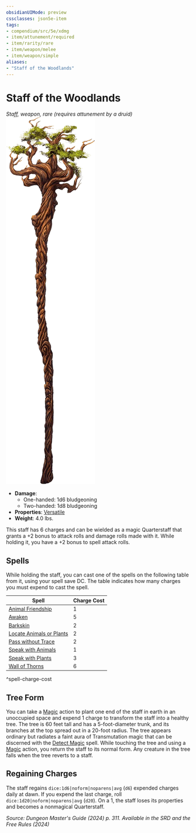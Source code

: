 ```yaml
---
obsidianUIMode: preview
cssclasses: json5e-item
tags:
- compendium/src/5e/xdmg
- item/attunement/required
- item/rarity/rare
- item/weapon/melee
- item/weapon/simple
aliases: 
- "Staff of the Woodlands"
---
```

# Staff of the Woodlands
*Staff, weapon, rare (requires attunement by a druid)*  
![](/3-Mechanics/CLI/items/img/staff-of-the-woodlands.webp#right)

- **Damage**:
  - One-handed: 1d6 bludgeoning
  - Two-handed: 1d8 bludgeoning
- **Properties**: [Versatile](item-properties.md#Versatile)
- **Weight**: 4.0 lbs.

This staff has 6 charges and can be wielded as a magic Quarterstaff that grants a +2 bonus to attack rolls and damage rolls made with it. While holding it, you have a +2 bonus to spell attack rolls.

## Spells

While holding the staff, you can cast one of the spells on the following table from it, using your spell save DC. The table indicates how many charges you must expend to cast the spell.

| Spell | Charge Cost |
|-------|-------------|
| [Animal Friendship](/3-Mechanics/CLI/spells/animal-friendship-xphb.md) | 1 |
| [Awaken](/3-Mechanics/CLI/spells/awaken-xphb.md) | 5 |
| [Barkskin](/3-Mechanics/CLI/spells/barkskin-xphb.md) | 2 |
| [Locate Animals or Plants](/3-Mechanics/CLI/spells/locate-animals-or-plants-xphb.md) | 2 |
| [Pass without Trace](/3-Mechanics/CLI/spells/pass-without-trace-xphb.md) | 2 |
| [Speak with Animals](/3-Mechanics/CLI/spells/speak-with-animals-xphb.md) | 1 |
| [Speak with Plants](/3-Mechanics/CLI/spells/speak-with-plants-xphb.md) | 3 |
| [Wall of Thorns](/3-Mechanics/CLI/spells/wall-of-thorns-xphb.md) | 6 |
^spell-charge-cost

## Tree Form

You can take a [Magic](actions.md#Magic) action to plant one end of the staff in earth in an unoccupied space and expend 1 charge to transform the staff into a healthy tree. The tree is 60 feet tall and has a 5-foot-diameter trunk, and its branches at the top spread out in a 20-foot radius. The tree appears ordinary but radiates a faint aura of Transmutation magic that can be discerned with the [Detect Magic](/3-Mechanics/CLI/spells/detect-magic-xphb.md) spell. While touching the tree and using a [Magic](actions.md#Magic) action, you return the staff to its normal form. Any creature in the tree falls when the tree reverts to a staff.

## Regaining Charges

The staff regains `dice:1d6|noform|noparens|avg` (`d6`) expended charges daily at dawn. If you expend the last charge, roll `dice:1d20|noform|noparens|avg` (`d20`). On a 1, the staff loses its properties and becomes a nonmagical Quarterstaff.

*Source: Dungeon Master's Guide (2024) p. 311. Available in the <span title='Systems Reference Document (5.2)'>SRD</span> and the Free Rules (2024)*